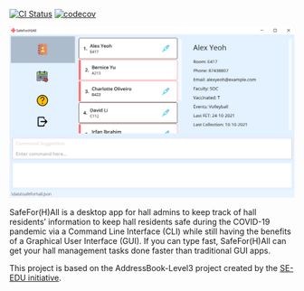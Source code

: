 [![CI Status](https://github.com/se-edu/addressbook-level3/workflows/Java%20CI/badge.svg)](https://github.com/AY2122S1-CS2103T-T15-4/tp/actions)
[![codecov](https://codecov.io/gh/AY2122S1-CS2103T-T15-4/tp/branch/master/graph/badge.svg?token=ALPAMIBNHM)](https://codecov.io/gh/AY2122S1-CS2103T-T15-4/tp)


![Ui](docs/images/Ui.png)

SafeFor(H)All is a desktop app for hall admins to keep track of hall residents’ information to keep hall residents safe during the COVID-19 pandemic via a Command Line Interface (CLI) while still having the benefits of a Graphical User Interface (GUI). If you can type fast, SafeFor(H)All can get your hall management tasks done faster than traditional GUI apps. <br>


This project is based on the AddressBook-Level3 project created by the [SE-EDU initiative](https://se-education.org).

